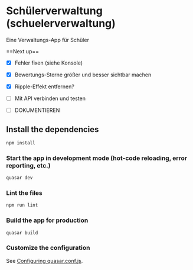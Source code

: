 # Schülerverwaltung (schuelerverwaltung)

Eine Verwaltungs-App für Schüler



==Next up==

- [x] Fehler fixen (siehe Konsole)
- [x] Bewertungs-Sterne größer und besser sichtbar machen
- [x] Ripple-Effekt entfernen?
- [ ] Mit API verbinden und testen
- [ ] DOKUMENTIEREN



## Install the dependencies
```bash
npm install
```

### Start the app in development mode (hot-code reloading, error reporting, etc.)
```bash
quasar dev
```

### Lint the files
```bash
npm run lint
```

### Build the app for production
```bash
quasar build
```

### Customize the configuration
See [Configuring quasar.conf.js](https://quasar.dev/quasar-cli/quasar-conf-js).
